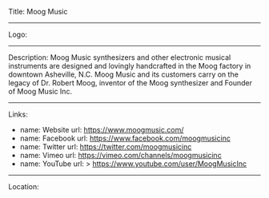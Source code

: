 Title: Moog Music

----

Logo: 

----

Description: Moog Music synthesizers and other electronic musical instruments are designed and lovingly handcrafted in the Moog factory in downtown Asheville, N.C. Moog Music and its customers carry on the legacy of Dr. Robert Moog, inventor of the Moog synthesizer and Founder of Moog Music Inc.

----

Links: 

- 
  name: Website
  url: https://www.moogmusic.com/
- 
  name: Facebook
  url: https://www.facebook.com/moogmusicinc
- 
  name: Twitter
  url: https://twitter.com/moogmusicinc
- 
  name: Vimeo
  url: https://vimeo.com/channels/moogmusicinc
- 
  name: YouTube
  url: >
    https://www.youtube.com/user/MoogMusicInc

----

Location: 